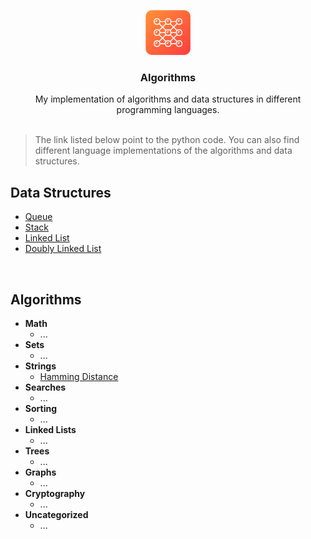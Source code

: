 <p align="center">
    <img src="branding/logo.png" alt="Repository logo" width="72" height="72">
</p>

<h3 align="center">Algorithms</h3>

<p align="center">
  My implementation of algorithms and data structures in different programming languages.
  <br>
  <br>
</p>

> The link listed below point to the python code. You can also find different language implementations of the algorithms and data structures.

## Data Structures

- [Queue](./python/data-structures/queue/)  
- [Stack](./python/data-structures/stack/)
- [Linked List](./python/data-structures/linked-list/)
- [Doubly Linked List](./python/data-structures/doubly-linked-list/)

<br>

## Algorithms

- **Math**
  - ...
- **Sets**
  - ...
- **Strings**
  - [Hamming Distance](./algorithms/strings/hamming_distance/)
- **Searches**
  - ...
- **Sorting**
  - ...
- **Linked Lists**
  - ...
- **Trees**
  - ...
- **Graphs**
  - ...
- **Cryptography**
  - ...
- **Uncategorized**
  - ...
